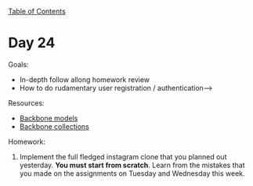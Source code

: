 [Table of Contents](/README.md)

# Day 24

Goals:
* In-depth follow allong homework review
* How to do rudamentary user registration / authentication-->

Resources:
* [Backbone models](http://backbonejs.org/#Model)
* [Backbone collections](http://backbonejs.org/#Collection)

Homework:

1. Implement the full fledged instagram clone that you planned out yesterday. **You must start from scratch**. Learn from the mistakes that you made on the assignments on Tuesday and Wednesday this week.